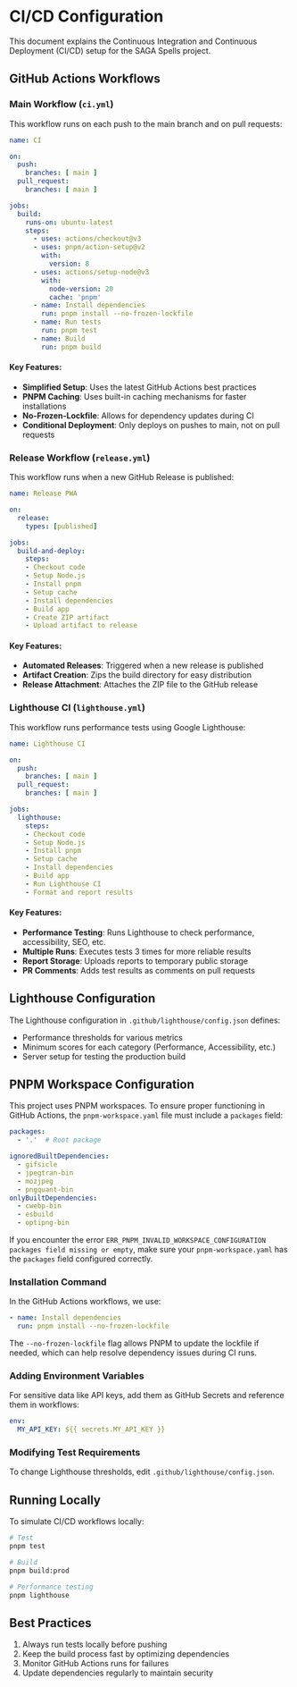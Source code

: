 # CI/CD Configuration

This document explains the Continuous Integration and Continuous Deployment (CI/CD) setup for the SAGA Spells project.

## GitHub Actions Workflows

### Main Workflow (`ci.yml`)

This workflow runs on each push to the main branch and on pull requests:

```yaml
name: CI

on:
  push:
    branches: [ main ]
  pull_request:
    branches: [ main ]

jobs:
  build:
    runs-on: ubuntu-latest
    steps:
      - uses: actions/checkout@v3
      - uses: pnpm/action-setup@v2
        with:
          version: 8
      - uses: actions/setup-node@v3
        with:
          node-version: 20
          cache: 'pnpm'
      - name: Install dependencies
        run: pnpm install --no-frozen-lockfile
      - name: Run tests
        run: pnpm test
      - name: Build
        run: pnpm build
```

#### Key Features:

- **Simplified Setup**: Uses the latest GitHub Actions best practices
- **PNPM Caching**: Uses built-in caching mechanisms for faster installations
- **No-Frozen-Lockfile**: Allows for dependency updates during CI
- **Conditional Deployment**: Only deploys on pushes to main, not on pull requests

### Release Workflow (`release.yml`)

This workflow runs when a new GitHub Release is published:

```yaml
name: Release PWA

on:
  release:
    types: [published]

jobs:
  build-and-deploy:
    steps:
    - Checkout code
    - Setup Node.js
    - Install pnpm
    - Setup cache
    - Install dependencies
    - Build app
    - Create ZIP artifact
    - Upload artifact to release
```

#### Key Features:

- **Automated Releases**: Triggered when a new release is published
- **Artifact Creation**: Zips the build directory for easy distribution
- **Release Attachment**: Attaches the ZIP file to the GitHub release

### Lighthouse CI (`lighthouse.yml`)

This workflow runs performance tests using Google Lighthouse:

```yaml
name: Lighthouse CI

on:
  push:
    branches: [ main ]
  pull_request:
    branches: [ main ]

jobs:
  lighthouse:
    steps:
    - Checkout code
    - Setup Node.js
    - Install pnpm
    - Setup cache
    - Install dependencies
    - Build app
    - Run Lighthouse CI
    - Format and report results
```

#### Key Features:

- **Performance Testing**: Runs Lighthouse to check performance, accessibility, SEO, etc.
- **Multiple Runs**: Executes tests 3 times for more reliable results
- **Report Storage**: Uploads reports to temporary public storage
- **PR Comments**: Adds test results as comments on pull requests

## Lighthouse Configuration

The Lighthouse configuration in `.github/lighthouse/config.json` defines:

- Performance thresholds for various metrics
- Minimum scores for each category (Performance, Accessibility, etc.)
- Server setup for testing the production build

## PNPM Workspace Configuration

This project uses PNPM workspaces. To ensure proper functioning in GitHub Actions, the `pnpm-workspace.yaml` file must include a `packages` field:

```yaml
packages:
  - '.'  # Root package

ignoredBuiltDependencies:
  - gifsicle
  - jpegtran-bin
  - mozjpeg
  - pngquant-bin
onlyBuiltDependencies:
  - cwebp-bin
  - esbuild
  - optipng-bin
```

If you encounter the error `ERR_PNPM_INVALID_WORKSPACE_CONFIGURATION packages field missing or empty`, make sure your `pnpm-workspace.yaml` has the `packages` field configured correctly.

### Installation Command

In the GitHub Actions workflows, we use:

```yaml
- name: Install dependencies
  run: pnpm install --no-frozen-lockfile
```

The `--no-frozen-lockfile` flag allows PNPM to update the lockfile if needed, which can help resolve dependency issues during CI runs.

### Adding Environment Variables

For sensitive data like API keys, add them as GitHub Secrets and reference them in workflows:

```yaml
env:
  MY_API_KEY: ${{ secrets.MY_API_KEY }}
```

### Modifying Test Requirements

To change Lighthouse thresholds, edit `.github/lighthouse/config.json`.

## Running Locally

To simulate CI/CD workflows locally:

```bash
# Test
pnpm test

# Build
pnpm build:prod

# Performance testing
pnpm lighthouse
```

## Best Practices

1. Always run tests locally before pushing
2. Keep the build process fast by optimizing dependencies
3. Monitor GitHub Actions runs for failures
4. Update dependencies regularly to maintain security
